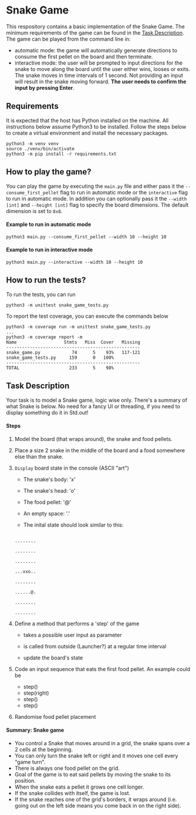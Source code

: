 # Snake Game
This respository contains a basic implementation of the Snake Game. The minimum requirements of the game can be found in the [Task Description](#task-description). The game can be played from the command line in:
- automatic mode: the game will automatically generate directions to consume the first pellet on the board and then terminate.
- interactive mode: the user will be prompted to input directions for the snake to move along the board until the user either wins, looses or exits. The snake moves in time intervals of 1 second. Not providing an input will result in the snake moving forward. **The user needs to confirm the input by pressing Enter**.

## Requirements
It is expected that the host has Python installed on the machine. All instructions below assume Python3 to be installed. Follow the steps below to create a virtual environment and install the necessary packages.
```
python3 -m venv venv
source ./venv/bin/activate
python3 -m pip install -r requirements.txt
```

## How to play the game?
You can play the game by executing the `main.py` file and either pass it the `--consume_first_pellet` flag to run in automatic mode or the `interactive` flag to run in automatic mode. In addition you can optionally pass it the `--width [int]` and `--height [int]` flag to specify the board dimensions. The default dimension is set to `8x8`.

#### Example to run in automatic mode
```
python3 main.py --consume_first_pellet --width 10 --height 10
```

#### Example to run in interactive mode
```
python3 main.py --interactive --width 10 --height 10
```

## How to run the tests?
To run the tests, you can run
```
python3 -m unittest snake_game_tests.py
```

To report the test coverage, you can execute the commands below
```
python3 -m coverage run -m unittest snake_game_tests.py
...
python3 -m coverage report -m
Name                  Stmts   Miss  Cover   Missing
---------------------------------------------------
snake_game.py            74      5    93%   117-121
snake_game_tests.py     159      0   100%
---------------------------------------------------
TOTAL                   233      5    98%
```

## Task Description

Your task is to model a Snake game, logic wise only. There's a summary of what Snake is below. No need for a fancy UI or threading, if you need to display something do it in Std.out!

#### Steps

1) Model the board (that wraps around), the snake and food pellets.

2) Place a size 2 snake in the middle of the board and a food somewhere else than the snake.

3) `Display` board state in the console (ASCII "art")

    - The snake's body: 'x'

    - The snake's head: 'o'

    - The food pellet: '@'

    - An empty space: '.'

    - The inital state should look similar to this:

    ```

    ........

    ........

    ........

    ...xxo..

    ........

    ......@.

    ........

    ........

    ```

4) Define a method that performs a 'step' of the game

    - takes a possible user input as parameter

    - is called from outside (Launcher?) at a regular time interval

    - update the board's state

5) Code an input sequence that eats the first food pellet. An example could be
    - step()
    - step(right)
    - step()
    - step()

6) Randomise food pellet placement


#### Summary: Snake game
- You control a Snake that moves around in a grid, the snake spans over a 2 cells at the beginning.
- You can only turn the snake left or right and it moves one cell every "game turn".
- There is always one food pellet on the grid.
- Goal of the game is to eat said pellets by moving the snake to its position.
- When the snake eats a pellet it grows one cell longer.
- If the snake collides with itself, the game is lost.
- If the snake reaches one of the grid's borders, it wraps around (i.e. going out on the left side means you come back in on the right side).